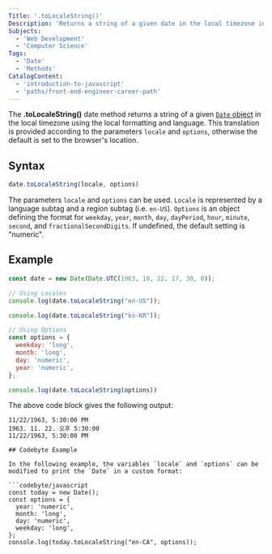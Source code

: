 ```yaml
---
Title: '.toLocaleString()'
Description: 'Returns a string of a given date in the local timezone in the local format and language.'
Subjects:
  - 'Web Development'
  - 'Computer Science'
Tags:
  - 'Date'
  - 'Methods'
CatalogContent:
  - 'introduction-to-javascript'
  - 'paths/front-end-engineer-career-path'
---
```


The **.toLocaleString()** date method returns a string of a given [`Date` object](https://www.codecademy.com/resources/docs/javascript/dates) in the local timezone using the local formatting and language. This translation is provided according to the parameters `locale` and `options`, otherwise the default is set to the browser's location.

## Syntax

```js
date.toLocaleString(locale, options)
```
The parameters `locale` and `options` can be used. `Locale` is represented by a language subtag and a region subtag (i.e. `en-US`). `Options` is an object defining the format for `weekday`, `year`, `month`, `day`, `dayPeriod`, `hour`, `minute`, `second`, and `fractionalSecondDigits`. If undefined, the default setting is "numeric".

## Example

```js
const date = new Date(Date.UTC(1963, 10, 22, 17, 30, 0));

// Using Locales
console.log(date.toLocaleString("en-US"));

console.log(date.toLocaleString("ko-KR"));

// Using Options
const options = {
  weekday: 'long',
  month: 'long',
  day: 'numeric',
  year: 'numeric',
};

console.log(date.toLocaleString(options))
```
The above code block gives the following output:
```shell
11/22/1963, 5:30:00 PM
1963. 11. 22. 오후 5:30:00
11/22/1963, 5:30:00 PM

## Codebyte Example

In the following example, the variables `locale` and `options` can be modified to print the `Date` in a custom format:

```codebyte/javascript
const today = new Date();
const options = {
  year: 'numeric',
  month: 'long',
  day: 'numeric',
  weekday: 'long',
};
console.log(today.toLocaleString("en-CA", options));
```
